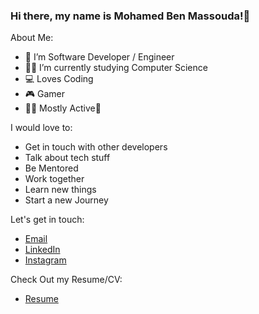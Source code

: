 ### Hi there, my name is Mohamed Ben Massouda!👋

About Me:

- 🔭 I’m Software Developer / Engineer
- 👨‍🎓 I’m currently studying Computer Science
- 💻 Loves Coding
- 🎮 Gamer
- 🏃‍♂ Mostly Active🤸‍

I would love to:
- Get in touch with other developers
- Talk about tech stuff
- Be Mentored
- Work together
- Learn new things
- Start a new Journey

Let's get in touch:
- <a href="mailto:benmassoudamohamed2@gmail.com">Email</a>
- <a href="https://www.linkedin.com/in/mohamed-ben-massouda-ab5404225/">LinkedIn</a>
- <a href="https://www.instagram.com/mohamedbenmassouda/">Instagram</a>

Check Out my Resume/CV:
- <a href="https://drive.google.com/file/d/1heUSLp9pII07BgrvVo6_iwA2oYbOXYVC/view?usp=drive_link">Resume</a>
